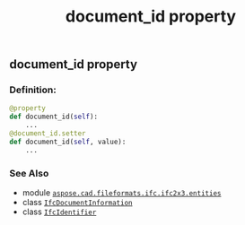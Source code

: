 ﻿---
title: document_id property
second_title: Aspose.CAD for Python via .NET API References
description: 
type: docs
weight: 70
url: /python-net/aspose.cad.fileformats.ifc.ifc2x3.entities/ifcdocumentinformation/document_id/
is_root: false
---

## document_id property

### Definition:
```python
@property
def document_id(self):
    ...
@document_id.setter
def document_id(self, value):
    ...
```

### See Also
* module [`aspose.cad.fileformats.ifc.ifc2x3.entities`](../../)
* class [`IfcDocumentInformation`](/cad/python-net/aspose.cad.fileformats.ifc.ifc2x3.entities/ifcdocumentinformation)
* class [`IfcIdentifier`](/cad/python-net/aspose.cad.fileformats.ifc.ifc2x3.types/ifcidentifier)
